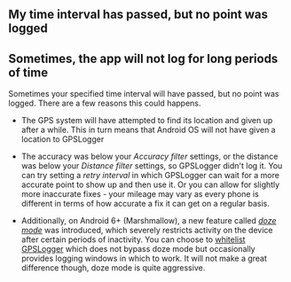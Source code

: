 ## My time interval has passed, but no point was logged 
## Sometimes, the app will not log for long periods of time

Sometimes your specified time interval will have passed, but no point was logged.  There are a few reasons this could happens. 

* The GPS system will have attempted to find its location and given up after a while. This in turn means that Android OS will not have given a location to GPSLogger

* The accuracy was below your *Accuracy filter* settings, or the distance was below your *Distance filter* settings, so GPSLogger didn't log it. You can try setting a *retry interval* in which GPSLogger can wait for a more accurate point to show up and then use it.  Or you can allow for slightly more inaccurate fixes - your mileage may vary as every phone is different in terms of how accurate a fix it can get on a regular basis. 

* Additionally, on Android 6+ (Marshmallow), a new feature called *[doze mode](https://developer.android.com/training/monitoring-device-state/doze-standby.html)* was introduced, which severely restricts activity on the device after certain periods of inactivity. You can choose to [whitelist GPSLogger](http://www.cnet.com/uk/how-to/stop-specific-apps-from-using-doze-on-android-6-0-marshmallow/) which does not bypass doze mode but occasionally provides logging windows in which to work. It will not make a great difference though, doze mode is quite aggressive.

